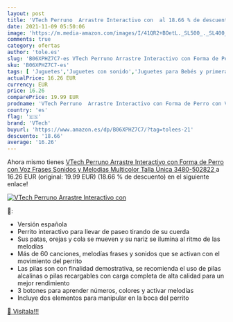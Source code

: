 ```yaml
---
layout: post
title: 'VTech Perruno  Arrastre Interactivo con  al 18.66 % de descuento'
date: 2021-11-09 05:50:06
image: 'https://m.media-amazon.com/images/I/41QR2+BOetL._SL500_._SL400_.jpg'
comments: true
category: ofertas
author: 'tole.es'
slug: 'B06XPHZ7C7-es VTech Perruno Arrastre Interactivo con Forma de Perro con...'
sku: 'B06XPHZ7C7-es'
tags: [ 'Juguetes','Juguetes con sonido','Juguetes para Bebés y primera infancia','Juguetes y juegos','vtech', ]
actualPrice: 16.26 EUR
currency: EUR
price: 16.26
comparePrice: 19.99 EUR
prodname: 'VTech Perruno  Arrastre Interactivo con Forma de Perro con Voz Frases Sonidos y Melodias  Multicolor  Talla Única  3480-502822 '
country: 'es'
flag: '🇪🇸'
brand: 'VTech'
buyurl: 'https://www.amazon.es/dp/B06XPHZ7C7/?tag=tolees-21'
descuento: '18.66'
average: '16.26'
---
```


Ahora mismo tienes [VTech Perruno  Arrastre Interactivo con Forma de Perro con Voz Frases Sonidos y Melodias  Multicolor  Talla Única  3480-502822 ](https://www.amazon.es/dp/B06XPHZ7C7/?tag=tolees-21) a 16.26 EUR (original: 19.99 EUR) (18.66 %  de descuento) en el siguiente enlace!

[![VTech Perruno  Arrastre Interactivo con ](https://m.media-amazon.com/images/I/41QR2+BOetL._SL500_._SL400_.jpg)](https://www.amazon.es/dp/B06XPHZ7C7/?tag=tolees-21)

🔎:

- Versión española
- Perrito interactivo para llevar de paseo tirando de su cuerda
- Sus patas, orejas y cola se mueven y su nariz se ilumina al ritmo de las melodías
- Más de 60 canciones, melodías frases y sonidos que se activan con el movimiento del perrito
- Las pilas son con finalidad demostrativa, se recomienda el uso de pilas alcalinas o pilas recargables con carga completa de alta calidad para un mejor rendimiento
- 3 botones para aprender números, colores y activar melodías
- Incluye dos elementos para manipular en la boca del perrito

[🛒 Visítala!!!](https://www.amazon.es/dp/B06XPHZ7C7/?tag=tolees-21)
